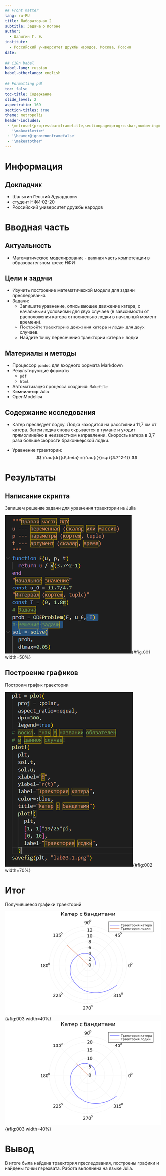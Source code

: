 ```yaml
---
## Front matter
lang: ru-RU
title: Лабораторная 2
subtitle: Задача о погоне
author:
  - Шалыгин Г. Э.
institute:
  - Российский университет дружбы народов, Москва, Россия
date:

## i18n babel
babel-lang: russian
babel-otherlangs: english

## Formatting pdf
toc: false
toc-title: Содержание
slide_level: 2
aspectratio: 169
section-titles: true
theme: metropolis
header-includes:
 - \metroset{progressbar=frametitle,sectionpage=progressbar,numbering=fraction}
 - '\makeatletter'
 - '\beamer@ignorenonframefalse'
 - '\makeatother'
---
```


# Информация

## Докладчик

  * Шалыгин Георгий Эдуардович
  * студент НФИ-02-20
  * Российский университет дружбы народов

# Вводная часть

## Актуальность

- Математическое моделирование - важная часть компетенции в образовательном треке НФИ

## Цели и задачи

- Изучить построение математической модели для задачи преследования.
- Задачи:
  - Запишите уравнение, описывающее движение катера, с начальными условиями для двух случаев (в зависимости от расположения катера относительно лодки в начальный момент времени).
  - Постройте траекторию движения катера и лодки для двух случаев. 
  - Найдите точку пересечения траектории катера и лодки 


## Материалы и методы

- Процессор `pandoc` для входного формата Markdown
- Результирующие форматы
  - `pdf`
  - `html`
- Автоматизация процесса создания: `Makefile`
- Компилятор Julia
- OpenModelica

## Содержание исследования

- Катер преследует лодку. Лодка находится на расстоянии 11,7 км от катера. Затем лодка снова скрывается в тумане и уходит прямолинейно в неизвестном направлении. Скорость катера в 3,7 раза больше скорости браконьерской лодки.

- Уравнение траектории:
  $$
  \frac{dr}{d\theta} = \frac{r}{\sqrt{3.7^2-1}}
  $$
  

## 

# Результаты

## Написание скрипта

Запишем решение задачи для уравнения траектории на Julia

![Код для решения задачи](image\code1.PNG){#fig:001 width=50%}

## Построение графиков

Построим график траектории

![Код для построения графика](image\code2.PNG){#fig:002 width=70%}

# Итог

Получившееся графики траекторий

![Траектория в первом случае](image\graph1.PNG){#fig:003 width=40%}![Траектория в первом случае](image\graph2.PNG){#fig:003 width=40%}

# Вывод

В итоге была найдена траектория преследования, построены графики и найдены точки перехвата. Работа выполнена на языке Julia.

